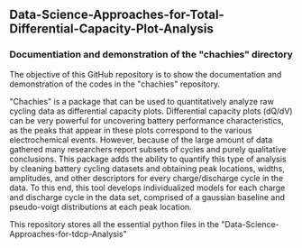 ## Data-Science-Approaches-for-Total-Differential-Capacity-Plot-Analysis
### Documentiation and demonstration of the "chachies" directory
The objective of this GitHub repository is to show the documentation and demonstration of the codes in the "chachies" repository.

"Chachies" is a package that can be used to quantitatively analyze raw cycling data as differential capacity plots. Differential capacity plots (dQ/dV) can be very powerful for uncovering battery performance characteristics, as the peaks that appear in these plots correspond to the various electrochemical events. However, because of the large amount of data gathered many researchers report subsets of cycles and purely qualitative conclusions. This package adds the ability to quantify this type of analysis by cleaning battery cycling datasets and obtaining peak locations, widths, amplitudes, and other descriptors for every charge/discharge cycle in the data. To this end, this tool develops individualized models for each charge and discharge cycle in the data set, comprised of a gaussian baseline and pseudo-voigt distributions at each peak location.

This repository stores all the essential python files in the "Data-Science-Approaches-for-tdcp-Analysis"
